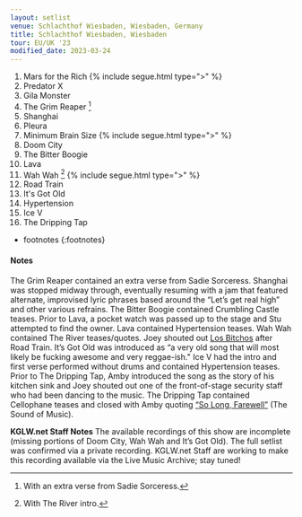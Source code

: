 ```yaml
---
layout: setlist
venue: Schlachthof Wiesbaden, Wiesbaden, Germany
title: Schlachthof Wiesbaden, Wiesbaden
tour: EU/UK '23
modified_date: 2023-03-24
---
```


1. Mars for the Rich
   {% include segue.html type=">" %}
2. Predator X
3. Gila Monster
4. The Grim Reaper
     [^1]
5. Shanghai
6. Pleura
7. Minimum Brain Size
   {% include segue.html type=">" %}
8. Doom City
9. The Bitter Boogie
10. Lava 
11. Wah Wah
     [^2]
   {% include segue.html type=">" %}
12. Road Train
13. It's Got Old
14. Hypertension
15. Ice V
16. The Dripping Tap

<!--snippet-->

* footnotes
{:footnotes}
[^1]: With an extra verse from Sadie Sorceress.
[^2]: With The River intro.

#### Notes
The Grim Reaper contained an extra verse from Sadie Sorceress.  Shanghai was stopped midway through, eventually resuming with a jam that featured alternate, improvised lyric phrases based around the “Let’s get real high” and other various refrains.  The Bitter Boogie contained Crumbling Castle teases.  Prior to Lava, a pocket watch was passed up to the stage and Stu attempted to find the owner.  Lava contained Hypertension teases.  Wah Wah contained The River teases/quotes. Joey shouted out [Los Bitchos](https://en.wikipedia.org/wiki/Los_Bitchos) after Road Train.  It’s Got Old was introduced as “a very old song that will most likely be fucking awesome and very reggae-ish."  Ice V had the intro and first verse performed without drums and contained Hypertension teases.  Prior to The Dripping Tap, Amby introduced the song as the story of his kitchen sink and Joey shouted out one of the front-of-stage security staff who had been dancing to the music.  The Dripping Tap contained Cellophane teases and closed with Amby quoting [“So Long, Farewell”](https://www.youtube.com/watch?v=mAqLovfRTro) (The Sound of Music).

**KGLW.net Staff Notes**
The available recordings of this show are incomplete (missing portions of Doom City, Wah Wah and It’s Got Old). The full setlist was confirmed via a private recording. KGLW.net Staff are working to make this recording available via the Live Music Archive; stay tuned!
